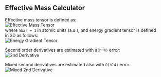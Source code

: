 ## Effective Mass Calculator

Effective mass tensor is defined as:  
![Effective Mass Tensor](https://raw.github.com/alexandr-fonari/emc/master/p_ms.gif)  
where ```hbar = 1``` in atomic units (a.u.), and energy gradient tensor is defined in 3D as follows:  
![Energy Gradient Tensor](https://raw.github.com/alexandr-fonari/emc/master/p_et.png).

Second order derivatives are estimated with ```O(h^4)``` error:  
![2nd Derivative](https://raw.github.com/alexandr-fonari/emc/master/p_2ndd.png)

Mixed second derivatives are estimated also with ```O(h^4)``` error:  
![Mixed 2nd Derivative](http://www.holoborodko.com/pavel/wp-content/ql-cache/quicklatex.com-ead43440eddb0f8db2cc36a1df79c547_l3.svg)